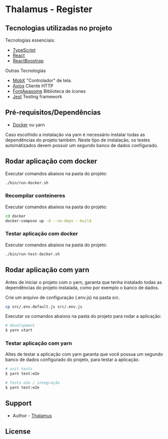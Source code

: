 # Thalamus - Register

## Tecnologias utilizadas no projeto

Tecnologias essenciais:

- [TypeScript](https://www.typescriptlang.org/)
- [React](https://pt-br.reactjs.org/)
- [ReactBoostrap](https://react-bootstrap.github.io/)

Outras Tecnologias

- [MobX](https://mobx.js.org/README.html) "Controlador" de tela. 
- [Axios](https://www.npmjs.com/package/axios) Cliente HTTP
- [FontAwasome](https://fontawesome.com/how-to-use/on-the-web/using-with/react) Biblioteca de ícones
- [Jest](https://jestjs.io/) Testing framework


## Pré-requisitos/Dependências

- [Docker](https://www.docker.com/) ou yarn

Caso escolhido a instalação via yarn é necessário instalar todas as dependências do projeto também. Neste tipo de instalação, os testes automátizados devem possuir um segundo banco de dados configurado.


## Rodar aplicação com docker

Executar comandos abaixos na pasta do projeto:

```bash
./bin/run-docker.sh
```

### Recompilar conteineres

Executar comandos abaixos na pasta do projeto:

```bash
cd docker
docker-compose up -d --no-deps --build
```

### Testar aplicação com docker

Executar comandos abaixos na pasta do projeto:

```bash
./bin/run-test-docker.sh
```


## Rodar aplicação com yarn

Antes de iniciar o projeto com o yarn, garanta que tenha instalado todas as dependências do projeto instalada, como por exemplo o banco de dados.

Crie um arquivo de configuração (.env.js) na pasta src.

```bash
cp src/.env.default.js src/.env.js
```

Executar os comandos abaixos na pasta do projeto para rodar a aplicação:

```bash
# development
$ yarn start
```

### Testar aplicação com yarn

Altes de testar a aplicação com yarn garanta que você possua um segundo banco de dados configurado do projeto, para testar a aplicação.

```bash
# unit tests
$ yarn test:e2e

# Tests e2e / integração
$ yarn test:e2e
```

## Support

- Author - [Thalamus](http://thalamus.digital/)

## License